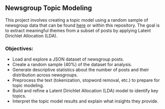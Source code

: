 ## Newsgroup Topic Modeling
This project involves creating a topic model using a random sample of newsgroup data that can be found [here](https://raw.githubusercontent.com/selva86/datasets/master/newsgroups.json) or within this repository. The goal is to extract meaningful themes from a subset of posts by applying Latent Dirichlet Allocation (LDA).

### Objectives:
- Load and explore a JSON dataset of newsgroup posts.
- Create a random sample (40%) of the dataset for analysis.
- Generate descriptive statistics about the number of posts and their distribution across newsgroups.
- Preprocess the text (tokenization, stopword removal, etc.) to prepare for topic modeling.
- Build and refine a Latent Dirichlet Allocation (LDA) model to identify key topics.
- Interpret the topic model results and explain what insights they provide.
